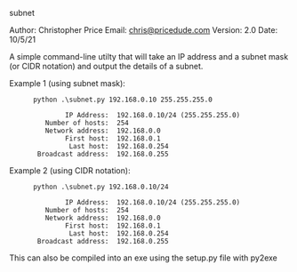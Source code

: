 subnet

Author: Christopher Price
Email: chris@pricedude.com
Version: 2.0
Date: 10/5/21

A simple command-line utilty that will take an IP address and a subnet mask (or CIDR notation)
and output the details of a subnet.

Example 1 (using subnet mask):

          python .\subnet.py 192.168.0.10 255.255.255.0

                  IP Address:  192.168.0.10/24 (255.255.255.0)
             Number of hosts:  254
             Network address:  192.168.0.0
                  First host:  192.168.0.1
                   Last host:  192.168.0.254
           Broadcast address:  192.168.0.255

Example 2 (using CIDR notation):

          python .\subnet.py 192.168.0.10/24

                  IP Address:  192.168.0.10/24 (255.255.255.0)
             Number of hosts:  254
             Network address:  192.168.0.0
                  First host:  192.168.0.1
                   Last host:  192.168.0.254
           Broadcast address:  192.168.0.255

This can also be compiled into an exe using the setup.py file with py2exe
